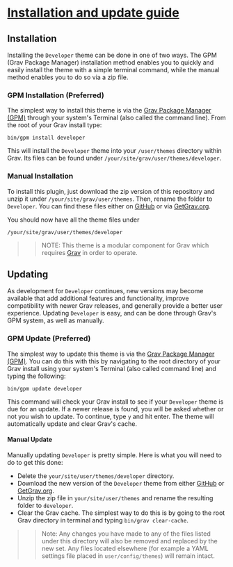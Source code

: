 # [Installation and update guide][project]
[project]: https://github.com/sommerregen/grav-theme-developer

## Installation

Installing the `Developer` theme can be done in one of two ways. The GPM (Grav Package Manager) installation method enables you to quickly and easily install the theme with a simple terminal command, while the manual method enables you to do so via a zip file.

### GPM Installation (Preferred)

The simplest way to install this theme is via the [Grav Package Manager (GPM)](http://learn.getgrav.org/advanced/grav-gpm) through your system's Terminal (also called the command line). From the root of your Grav install type:

    bin/gpm install developer

This will install the `Developer` theme into your `/user/themes` directory within Grav. Its files can be found under `/your/site/grav/user/themes/developer`.

### Manual Installation

To install this plugin, just download the zip version of this repository and unzip it under `/your/site/grav/user/themes`. Then, rename the folder to `Developer`. You can find these files either on [GitHub](https://github.com/sommerregen/grav-plugin-developer) or via [GetGrav.org](http://getgrav.org/downloads/themes).

You should now have all the theme files under

    /your/site/grav/user/themes/developer

>> NOTE: This theme is a modular component for Grav which requires [Grav](http://github.com/getgrav/grav) in order to operate.

## Updating

As development for `Developer` continues, new versions may become available that add additional features and functionality, improve compatibility with newer Grav releases, and generally provide a better user experience. Updating `Developer` is easy, and can be done through Grav's GPM system, as well as manually.

### GPM Update (Preferred)

The simplest way to update this theme is via the [Grav Package Manager (GPM)](http://learn.getgrav.org/advanced/grav-gpm). You can do this with this by navigating to the root directory of your Grav install using your system's Terminal (also called command line) and typing the following:

    bin/gpm update developer

This command will check your Grav install to see if your `Developer` theme is due for an update. If a newer release is found, you will be asked whether or not you wish to update. To continue, type `y` and hit enter. The theme will automatically update and clear Grav's cache.

#### Manual Update

Manually updating `Developer` is pretty simple. Here is what you will need to do to get this done:

  * Delete the `your/site/user/themes/developer` directory.
  * Download the new version of the `Developer` theme from either [GitHub](https://github.com/sommerregen/grav-plugin-developer) or [GetGrav.org](http://getgrav.org/downloads/themes).
  * Unzip the zip file in `your/site/user/themes` and rename the resulting folder to `developer`.
  * Clear the Grav cache. The simplest way to do this is by going to the root Grav directory in terminal and typing `bin/grav clear-cache`.

>> Note: Any changes you have made to any of the files listed under this directory will also be removed and replaced by the new set. Any files located elsewhere (for example a YAML settings file placed in `user/config/themes`) will remain intact.

